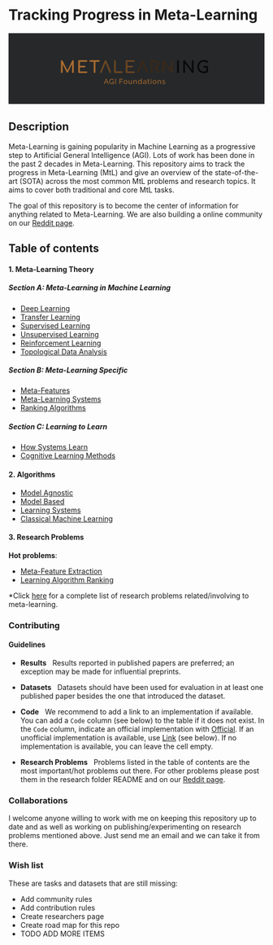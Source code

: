 # Tracking Progress in Meta-Learning

![Metaleanring](./resources/img/logo.png)

## Description


Meta-Learning is gaining popularity in Machine Learning as a progressive step to Artificial General Intelligence (AGI). Lots of work has been done in the past 2 decades in Meta-Learning. This repository aims to track the progress in Meta-Learning (MtL) and give an overview of the state-of-the-art (SOTA) across the most common MtL problems and research topics. It aims to cover both traditional and core MtL tasks.

The goal of this repository is to become the center of information for anything related to Meta-Learning. We are also building a online community on our [Reddit page](https://www.reddit.com/r/MetaLearningML/).


## Table of contents

#### 1. Meta-Learning Theory

##### Section A: Meta-Learning in Machine Learning 

- [Deep Learning](./theory/sectionA/README.md)
- [Transfer Learning](./theory/sectionA/README.md)
- [Supervised Learning](./theory/sectionA/README.md)
- [Unsupervised Learning](./theory/sectionA/README.md)
- [Reinforcement Learning](./theory/sectionA/README.md)
- [Topological Data Analysis](./theory/sectionA/README.md)

##### Section B: Meta-Learning Specific

- [Meta-Features](./theory/sectionB/README.md)
- [Meta-Learning Systems](./theory/sectionB/README.md)
- [Ranking Algorithms](./theory/sectionB/README.md)

##### Section C: Learning to Learn 

- [How Systems Learn](./theory/sectionC/README.md)
- [Cognitive Learning Methods](./theory/sectionC/README.md)

#### 2. Algorithms

<!--- Model Agnostic Meta-Learning
	- [Paper]()
	- [Code]()
- Reptile
	- [Paper]()
	- [Code]()
- Meta-SGD
	- [Paper]()
	- [Code]()-->

- [Model Agnostic](./algorithms/README.md)
- [Model Based](./algorithms/README.md)
- [Learning Systems](./algorithms/README.md)
- [Classical Machine Learning](./algorithms/README.md)

#### 3. Research Problems

**Hot problems**:

- [Meta-Feature Extraction](./research/README.md)
- [Learning Algorithm Ranking](./research/README.md)

*Click [here]() for a complete list of research problems related/involving to meta-learning.

### Contributing

#### Guidelines

- **Results** &nbsp; Results reported in published papers are preferred; an exception may be made for influential preprints.

- **Datasets** &nbsp; Datasets should have been used for evaluation in at least one published paper besides the one that introduced the dataset.

- **Code** &nbsp; We recommend to add a link to an implementation 
if available. You can add a `Code` column (see below) to the table if it does not exist.
In the `Code` column, indicate an official implementation with [Official](http://link_to_implementation).
If an unofficial implementation is available, use [Link](http://link_to_implementation) (see below).
If no implementation is available, you can leave the cell empty.

- **Research Problems** &nbsp; Problems listed in the table of contents are the most important/hot problems out there. For other problems please post them in the research folder README and on our [Reddit page](https://www.reddit.com/r/MetaLearningML/).

### Collaborations

I welcome anyone willing to work with me on keeping this repository up to date and as well as working on publishing/experimenting on research problems mentioned above. Just send me an email and we can take it from there.

### Wish list

These are tasks and datasets that are still missing:

- Add community rules
- Add contribution rules
- Create researchers page
- Create road map for this repo
- TODO ADD MORE ITEMS		

